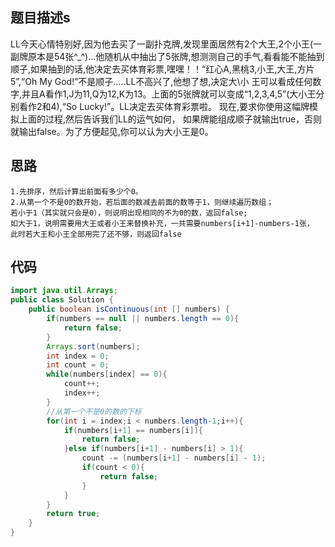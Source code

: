 ## 题目描述s

LL今天心情特别好,因为他去买了一副扑克牌,发现里面居然有2个大王,2个小王(一副牌原本是54张^_^)...他随机从中抽出了5张牌,想测测自己的手气,看看能不能抽到顺子,如果抽到的话,他决定去买体育彩票,嘿嘿！！“红心A,黑桃3,小王,大王,方片5”,“Oh My God!”不是顺子.....LL不高兴了,他想了想,决定大\小 王可以看成任何数字,并且A看作1,J为11,Q为12,K为13。上面的5张牌就可以变成“1,2,3,4,5”(大小王分别看作2和4),“So Lucky!”。LL决定去买体育彩票啦。 现在,要求你使用这幅牌模拟上面的过程,然后告诉我们LL的运气如何， 如果牌能组成顺子就输出true，否则就输出false。为了方便起见,你可以认为大小王是0。

## 思路

```
1.先排序，然后计算出前面有多少个0。
2.从第一个不是0的数开始，若后面的数减去前面的数等于1，则继续遍历数组；
若小于1（其实就只会是0），则说明出现相同的不为0的数，返回false;
如大于1，说明需要用大王或者小王来替换补充，一共需要numbers[i+1]-numbers-1张，
此时若大王和小王全部用完了还不够，则返回false
```

## 代码

```java
import java.util.Arrays;
public class Solution {
    public boolean isContinuous(int [] numbers) {
        if(numbers == null || numbers.length == 0){
            return false;
        }
        Arrays.sort(numbers);
        int index = 0;
        int count = 0;
        while(numbers[index] == 0){
            count++;
            index++;
        }
        //从第一个不是0的数的下标
        for(int i = index;i < numbers.length-1;i++){
            if(numbers[i+1] == numbers[i]){
                return false;
            }else if(numbers[i+1] - numbers[i] > 1){
                count -= (numbers[i+1] - numbers[i] - 1);
                if(count < 0){
                    return false;
                }
            }
        }
        return true;
    }
}
```

